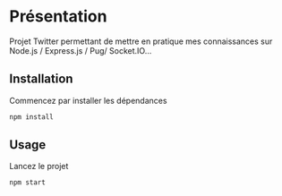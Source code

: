 # Présentation

Projet Twitter permettant de mettre en pratique mes connaissances sur Node.js / Express.js / Pug/ Socket.IO...

## Installation

Commencez par installer les dépendances

```bash
npm install
```

## Usage

Lancez le projet

```bash
npm start
```
